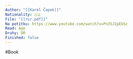 ```yaml
---
Author: "[[Karel Čapek]]"
Nationality: 🇨🇿
File: "[[rur.pdf]]"
Na potítku: https://www.youtube.com/watch?v=Pn3SJIpEbSc
Read: Ago
Druhy: DR
Finished: false
---
```

#Book

